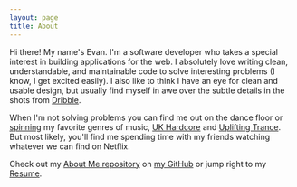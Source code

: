 ```yaml
---
layout: page
title: About
---
```


Hi there! My name's Evan. I'm a software developer who takes a special interest
in building applications for the web. I absolutely love writing clean,
understandable, and maintainable code to solve interesting problems (I know, I
get excited easily). I also like to think I have an eye for clean and usable
design, but usually find myself in awe over the subtle details in the shots from
[Dribble](http://dribbble.com).

When I'm not solving problems you can find me out on the dance floor or
[spinning](http://evanpurkhiser.com/mixes) my favorite genres of music, [UK
Hardcore](http://en.wikipedia.org/wiki/UK_hardcore) and [Uplifting
Trance](http://en.wikipedia.org/wiki/Uplifting_trance). But most likely, you'll
find me spending time with my friends watching whatever we can find on Netflix.

Check out my [About Me repository](https://github.com/EvanPurkhiser/About) on
[my GitHub](https://github.com/EvanPurkhiser) or jump right to my
[Resume](https://raw.github.com/EvanPurkhiser/About/master/resume/resume.pdf).
